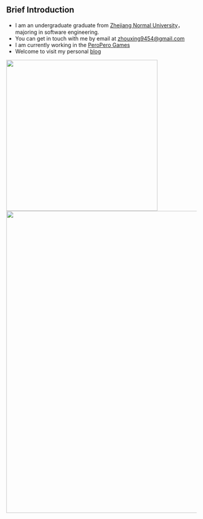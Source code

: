 ## Brief Introduction

- I am an undergraduate graduate from [Zhejiang Normal University](https://www.zjnu.edu.cn/)，majoring in software engineering.
- You can get in touch with me by email at [zhouxing9454@gmail.com](mailto:zhouxing9454@gmail.com)
- I am currently working in the [PeroPero Games](https://cdn.peroperogames.com/)
- Welcome to visit my personal [blog](https://zhouxing9454.github.io/)


<img align="center" width="400" src="https://github-readme-stats.vercel.app/api?username=zhouxing9454&theme=transparent&include_all_commits=true&show_icons=true&hide_border=true" />

<img width="800" src="https://github-readme-activity-graph.vercel.app/graph?username=zhouxing9454&theme=github-compact&hide_border=true&area=true" />

